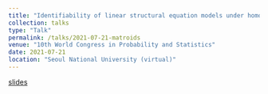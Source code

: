 ```yaml
---
title: "Identifiability of linear structural equation models under homoscedastic errors using algebraic matroids"
collection: talks
type: "Talk"
permalink: /talks/2021-07-21-matroids
venue: "10th World Congress in Probability and Statistics"
date: 2021-07-21
location: "Seoul National University (virtual)"
---
```


[slides](../files/ABS-0282_Wu.pdf)

